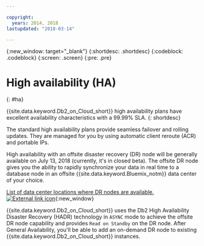 ```yaml
---

copyright:
  years: 2014, 2018
lastupdated: "2018-03-14"

---
```


<!-- Attribute definitions --> 
{:new_window: target="_blank"}
{:shortdesc: .shortdesc}
{:codeblock: .codeblock}
{:screen: .screen}
{:pre: .pre}

# High availability (HA)
{: #ha}

{{site.data.keyword.Db2_on_Cloud_short}} high availability plans have excellent availability characteristics with a 99.99% SLA. 
{: shortdesc}

The standard high availability plans <!-- without a DR node -->provide seamless failover and rolling updates. They are managed for you by using automatic client reroute (ACR) and portable IPs.

High availability with an offsite disaster recovery (DR) node will be generally available on July 13, 2018 (currently, it's in closed beta). The offsite DR node gives you the ability to rapidly synchronize your data in real time to a database node in an offsite {{site.data.keyword.Bluemix_notm}} data center of your choice. 

[List of data center locations where DR nodes are available. ![External link icon](../../icons/launch-glyph.svg "External link icon")](https://developer.ibm.com/answers/questions/366888/what-locations-cities-or-countries-is-dashdb-avail.html){:new_window}

{{site.data.keyword.Db2_on_Cloud_short}} uses the Db2 High Availability Disaster Recovery (HADR) technology in `ASYNC` mode to achieve the offsite DR node capability and provides `Read on Standby` on the DR node. After General Availability, you'll be able to add an on-demand DR node to existing {{site.data.keyword.Db2_on_Cloud_short}} instances.
<!--- Through the web console, you can also add a disaster recovery (DR) node located in a datacenter of your choice. -->
